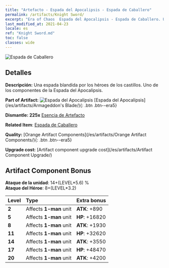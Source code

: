 ```yaml
---
title: "Artefacto - Espada del Apocalipsis - Espada de Caballero"
permalink: /artifacts/Knight Sword/
excerpt: "Era of Chaos  Espada del Apocalipsis - Espada de Caballero. Una espada blandida por los héroes de los castillos. Uno de los componentes de la Espada del Apocalipsis."
last_modified_at: 2021-04-23
locale: es
ref: "Knight Sword.md"
toc: false
classes: wide
---
```


 ![Espada de Caballero](/images/t/artifact_40441.png)



## Detalles

 **Descripción:** Una espada blandida por los héroes de los castillos. Uno de los componentes de la Espada del Apocalipsis.

 **Part of Artifact:** ![Espada del Apocalipsis](/images/t/icon_artifact_44.png) [Espada del Apocalipsis](/es/artifacts/Armageddon's Blade/){: .btn .btn--era5}

 **Dismantle: 225x** [Esencia de Artefacto](/ItemsES/con_905/)

 **Related Item**: [Espada de Caballero](/ItemsES/art_166/)

 **Quality:** [Orange Artifact Components](/es/artifacts/Orange Artifact Components/){: .btn .btn--era5}

 **Upgrade cost:** [Artifact component upgrade cost](/es/artifacts/Artifact Component Upgrade/)

## Artifact Component Bonus

  **Ataque de la unidad**: 14+(LEVEL\*5.6) %<br/>**Ataque del Héroe**: 8+(LEVEL\*3.2)

  |  Level  | Type |    Extra bonus  | 
  |:--------|:-----|:----------------| 
  | **2** | Affects **1-man** unit | **ATK**: +890 | 
  | **5** | Affects **1-man** unit | **HP**: +16820 | 
  | **8** | Affects **1-man** unit | **ATK**: +1930 | 
  | **11** | Affects **1-man** unit | **HP**: +32620 | 
  | **14** | Affects **1-man** unit | **ATK**: +3550 | 
  | **17** | Affects **1-man** unit | **HP**: +48470 | 
  | **20** | Affects **1-man** unit | **ATK**: +4200 | 
